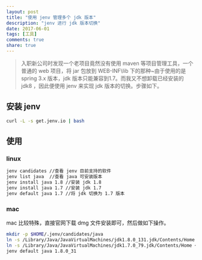 ```yaml
---
layout: post
title: "使用 jenv 管理多个 jdk 版本"
description: "jenv 进行 jdk 版本切换"
date: 2017-06-01
tags: [工具]
comments: true
share: true
---
```

> 入职新公司时发现一个老项目竟然没有使用 maven 等项目管理工具，一个普通的 web 项目，将 jar 包放到 WEB-INF\lib 下的那种~由于使用的是 spring 3.x 版本，jdk 版本只能兼容到1.7。而我又不想卸载已经安装的 jdk8 ，因此便使用 jenv 来实现 jdk 版本的切换。步骤如下。  

## 安装 jenv
```bash
curl -L -s get.jenv.io | bash
```

## 使用

### linux

```bash
jenv candidates //查看 jenv 目前支持的软件
jenv list java  //查看 java 可安装版本
jenv install java 1.8 //安装 jdk 1.8
jenv install java 1.7 //安装 jdk 1.7
jenv default java 1.7 //将 jdk 切换为 1.7 版本
```

### mac

mac 比较特殊，直接官网下载 dmg 文件安装即可，然后做如下操作。
```bash
mkdir -p $HOME/.jenv/candidates/java
ln -s /Library/Java/JavaVirtualMachines/jdk1.8.0_131.jdk/Contents/Home $HOME/.jenv/candidates/java/1.8.0_131
ln -s /Library/Java/JavaVirtualMachines/jdk1.7.0_79.jdk/Contents/Home ~/.jenv/candidates/java/1.7.0_79
jenv default java 1.8.0_31
```
